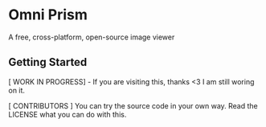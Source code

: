 # Omni Prism

A free, cross-platform, open-source image viewer

## Getting Started

[ WORK IN PROGRESS] - If you are visiting this, thanks <3 I am still woring on it. 

[ CONTRIBUTORS ] You can try the source code in your own way. Read the LICENSE what you can do with this.